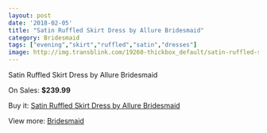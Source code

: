 ```yaml
---
layout: post
date: '2018-02-05'
title: "Satin Ruffled Skirt Dress by Allure Bridesmaid"
category: Bridesmaid
tags: ["evening","skirt","ruffled","satin","dresses"]
image: http://img.transblink.com/19260-thickbox_default/satin-ruffled-skirt-dress-by-allure-bridesmaid.jpg
---
```

Satin Ruffled Skirt Dress by Allure Bridesmaid

On Sales: **$239.99**
<a href="https://www.transblink.com/en/bridesmaid/6032-satin-ruffled-skirt-dress-by-allure-bridesmaid.html"><amp-img layout="responsive" width="600" height="600" src="//img.transblink.com/19260-thickbox_default/satin-ruffled-skirt-dress-by-allure-bridesmaid.jpg" alt="Satin Ruffled Skirt Dress by Allure Bridesmaid 0" /></a>
<a href="https://www.transblink.com/en/bridesmaid/6032-satin-ruffled-skirt-dress-by-allure-bridesmaid.html"><amp-img layout="responsive" width="600" height="600" src="//img.transblink.com/19261-thickbox_default/satin-ruffled-skirt-dress-by-allure-bridesmaid.jpg" alt="Satin Ruffled Skirt Dress by Allure Bridesmaid 1" /></a>

Buy it: [Satin Ruffled Skirt Dress by Allure Bridesmaid](https://www.transblink.com/en/bridesmaid/6032-satin-ruffled-skirt-dress-by-allure-bridesmaid.html "Satin Ruffled Skirt Dress by Allure Bridesmaid")

View more: [Bridesmaid](https://www.transblink.com/en/4-bridesmaid "Bridesmaid")